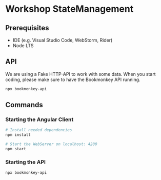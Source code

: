 # Workshop StateManagement

## Prerequisites

- IDE (e.g. Visual Studio Code, WebStorm, Rider)
- Node LTS

## API

We are using a Fake HTTP-API to work with some data.
When you start coding, please make sure to have the Bookmonkey API running.

```bash
npx bookmonkey-api
```

## Commands

### Starting the Angular Client

```bash
# Install needed dependencies
npm install

# Start the WebServer on localhost: 4200
npm start
```

### Starting the API

```bash
npx bookmonkey-api
```
